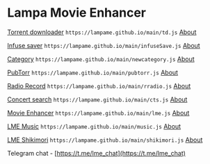 # Lampa Movie Enhancer

[Torrent downloader](https://lampame.github.io/main/torrentmanager.js) `https://lampame.github.io/main/td.js` [About](https://teletype.in/@lme/torrentmanager)

[Infuse saver](https://lampame.github.io/main/infuseSave.js) `https://lampame.github.io/main/infuseSave.js` [About](https://teletype.in/@lme/infusesave)

[Category](https://lampame.github.io/main/newcategory.js) `https://lampame.github.io/main/newcategory.js` [About](https://teletype.in/@lme/newcategory)

[PubTorr](https://lampame.github.io/main/pubtorr.js) `https://lampame.github.io/main/pubtorr.js` [About](https://teletype.in/@lme/pubtorr)

[Radio Record](https://lampame.github.io/main/rradio.js) `https://lampame.github.io/main/rradio.js` [About](https://teletype.in/@lme/re_radiorecord)

[Concert search](https://lampame.github.io/main/cts.js) `https://lampame.github.io/main/cts.js` [About](https://teletype.in/@lme/cts)

[Movie Enhancer](https://lampame.github.io/main/lme.js) `https://lampame.github.io/main/lme.js` [About](https://teletype.in/@lme/metweaks)

[LME Music](https://lampame.github.io/main/music.js) `https://lampame.github.io/main/music.js` [About](https://teletype.in/@lme/music)

[LME Shikimori](https://lampame.github.io/main/music.js) `https://lampame.github.io/main/shikimori.js` [About](https://teletype.in/@lme/shikimori)

Telegram chat - [https://t.me/lme_chat](https://t.me/lme_chat)
